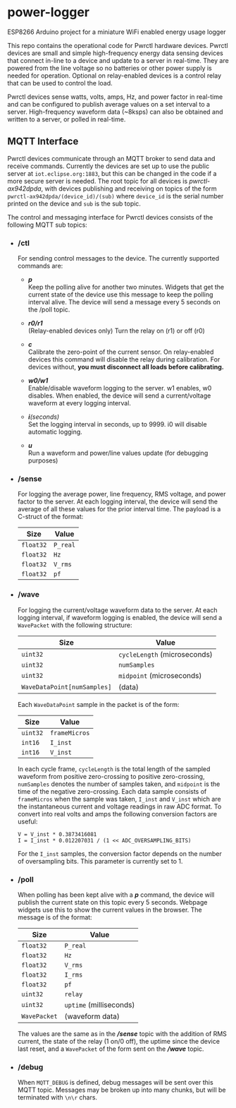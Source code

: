 # power-logger

ESP8266 Arduino project for a miniature WiFi enabled energy usage logger

This repo contains the operational code for Pwrctl hardware devices. Pwrctl devices are small and simple
high-frequency energy data sensing devices that connect in-line to a device and update to a server in 
real-time. They are powered from the line voltage so no batteries or other power supply is needed for
operation. Optional on relay-enabled devices is a control relay that can be used to control the load.

Pwrctl devices sense watts, volts, amps, Hz, and power factor in real-time and can be configured to publish
average values on a set interval to a server. High-frequency waveform data (~8ksps) can also be obtained and
written to a server, or polled in real-time.

## MQTT Interface

Pwrctl devices communicate through an MQTT broker to send data and receive commands. Currently the devices
are set up to use the public server at `iot.eclipse.org:1883`, but this can be changed in the code if a
more secure server is needed. The root topic for all devices is *pwrctl-ax942dpda*, with devices publishing
and receiving on topics of the form `pwrctl-ax942dpda/(device_id)/(sub)` where `device_id` is the serial
number printed on the device and `sub` is the sub topic.

The control and messaging interface for Pwrctl devices consists of the following MQTT sub topics:

* ### /ctl
  
  For sending control messages to the device. The currently supported commands are:
  
  * **_p_**  
    Keep the polling alive for another two minutes. Widgets that get the current state of the device use this
    message to keep the polling interval alive. The device will send a message every 5 seconds on the /poll
    topic.
  
  * **_r0/r1_**  
    (Relay-enabled devices only) Turn the relay on (r1) or off (r0)
  
  * **_c_**  
    Calibrate the zero-point of the current sensor. On relay-enabled devices this command will disable the
    relay during calibration. For devices without, **you must disconnect all loads before calibrating.**
  
  * **_w0/w1_**  
    Enable/disable waveform logging to the server. w1 enables, w0 disables. When enabled, the device
    will send a current/voltage waveform at every logging interval.
  
  * **_i_**_(seconds)_  
    Set the logging interval in seconds, up to 9999. i0 will disable automatic logging.
  
  * **_u_**  
    Run a waveform and power/line values update (for debugging purposes)

* ### /sense
  
  For logging the average power, line frequency, RMS voltage, and power factor to the server. At each logging
  interval, the device will send the average of all these values for the prior interval time. The payload
  is a C-struct of the format:
  
  | Size | Value |
  | --- | --- |
  | `float32` | `P_real` |
  | `float32` | `Hz` |
  | `float32` | `V_rms` |
  | `float32` | `pf` |

* ### /wave
  
  For logging the current/voltage waveform data to the server. At each logging interval, if waveform logging
  is enabled, the device will send a `WavePacket` with the following structure:
  
  | Size | Value |
  | --- | --- |
  | `uint32` | `cycleLength` (microseconds) |
  | `uint32` | `numSamples` |
  | `uint32` | `midpoint` (microseconds) |
  | `WaveDataPoint[numSamples]` | (data) |
  
  Each `WaveDataPoint` sample in the packet is of the form:
  
  | Size | Value |
  | --- | --- |
  | `uint32` | `frameMicros` |
  | `int16` | `I_inst` |
  | `int16` | `V_inst` |
  
  In each cycle frame, `cycleLength` is the total length of the sampled waveform from positive zero-crossing
  to positive zero-crossing, `numSamples` denotes the number of samples taken, and `midpoint` is the time of
  the negative zero-crossing. Each data sample consists of `frameMicros` when the sample was taken, `I_inst`
  and `V_inst` which are the instantaneous current and voltage readings in raw ADC format. To convert into
  real volts and amps the following conversion factors are useful:
  ```
  V = V_inst * 0.3873416081
  I = I_inst * 0.012207031 / (1 << ADC_OVERSAMPLING_BITS)
  ```
  For the `I_inst` samples, the conversion factor depends on the number of oversampling bits. This parameter
  is currently set to 1.

* ### /poll
  
  When polling has been kept alive with a **_p_** command, the device will publish the current state on this
  topic every 5 seconds. Webpage widgets use this to show the current values in the browser. The message is
  of the format:
  
  | Size | Value |
  | --- | --- |
  | `float32` | `P_real` |
  | `float32` | `Hz` |
  | `float32` | `V_rms` |
  | `float32` | `I_rms` |
  | `float32` | `pf` |
  | `uint32` | `relay` |
  | `uint32` | `uptime` (milliseconds) |
  | `WavePacket` | (waveform data) |
  
  The values are the same as in the **_/sense_** topic with the addition of RMS current, the state of the relay
  (1 on/0 off), the uptime since the device last reset, and a `WavePacket` of the form sent on the **_/wave_**
  topic.
  
* ### /debug
  
  When `MQTT_DEBUG` is defined, debug messages will be sent over this MQTT topic. Messages may be broken up into
  many chunks, but will be terminated with `\n\r` chars.
